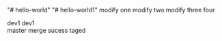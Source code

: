 "# hello-world" 
"# hello-world1" 
modify one
modify two
modify three
four

dev1  dev1  
master  merge  sucess
taged
